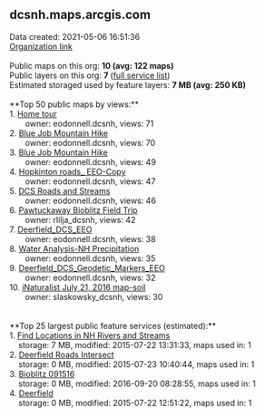 <h2>dcsnh.maps.arcgis.com</h2> Data created: 2021-05-06 16:51:36 <br /><a target='new' href='https://dcsnh.maps.arcgis.com'>Organization link</a><br /><br />Public maps on this org: <b>10 (avg: 122 maps)</b><br />Public layers on this org: <b>7 </b>(<a target='new' href='https://services.arcgis.com/JLPjCpCDmdwqlguA/ArcGIS/rest/services'>full service list</a>)<br />Estimated storaged used by feature layers: <b>7 MB (avg: 250 KB)</b><br /><br />**Top 50 public maps by views:**<br />  1. <a target='new' href='https://www.arcgis.com/home/item.html?id=904a6012056f4c65b52bbc3b1335e8e1'>Home tour</a> <br />  &nbsp;&nbsp;&nbsp;&nbsp; &nbsp;&nbsp;owner: eodonnell.dcsnh, views: 71<br />  2. <a target='new' href='https://www.arcgis.com/home/item.html?id=24fb46c1ec6f445ea605a23678458072'>Blue Job Mountain Hike</a> <br />  &nbsp;&nbsp;&nbsp;&nbsp; &nbsp;&nbsp;owner: eodonnell.dcsnh, views: 70<br />  3. <a target='new' href='https://www.arcgis.com/home/item.html?id=bb04852009804bf5aef383bdbc505b1b'>Blue Job Mountain Hike</a> <br />  &nbsp;&nbsp;&nbsp;&nbsp; &nbsp;&nbsp;owner: eodonnell.dcsnh, views: 49<br />  4. <a target='new' href='https://www.arcgis.com/home/item.html?id=cd245a752cbc4387b395780f7eaff3ab'>Hopkinton roads_ EEO-Copy</a> <br />  &nbsp;&nbsp;&nbsp;&nbsp; &nbsp;&nbsp;owner: eodonnell.dcsnh, views: 47<br />  5. <a target='new' href='https://www.arcgis.com/home/item.html?id=15c9a39ee9684d4d830ba4272ba23fcc'>DCS Roads and Streams</a> <br />  &nbsp;&nbsp;&nbsp;&nbsp; &nbsp;&nbsp;owner: eodonnell.dcsnh, views: 46<br />  6. <a target='new' href='https://www.arcgis.com/home/item.html?id=6e494735f6274642b61cd2508da258f2'>Pawtuckaway Bioblitz Field Trip</a> <br />  &nbsp;&nbsp;&nbsp;&nbsp; &nbsp;&nbsp;owner: rlilja_dcsnh, views: 42<br />  7. <a target='new' href='https://www.arcgis.com/home/item.html?id=5bf8d207e80c450e806cd790b0cf6851'>Deerfield_DCS_EEO</a> <br />  &nbsp;&nbsp;&nbsp;&nbsp; &nbsp;&nbsp;owner: eodonnell.dcsnh, views: 38<br />  8. <a target='new' href='https://www.arcgis.com/home/item.html?id=1c60b60912034e9293238f06d632f9d6'>Water Analysis-NH Precipitation</a> <br />  &nbsp;&nbsp;&nbsp;&nbsp; &nbsp;&nbsp;owner: eodonnell.dcsnh, views: 35<br />  9. <a target='new' href='https://www.arcgis.com/home/item.html?id=61b35f2627934e49a783679348c4b0cd'>Deerfield_DCS_Geodetic_Markers_EEO</a> <br />  &nbsp;&nbsp;&nbsp;&nbsp; &nbsp;&nbsp;owner: eodonnell.dcsnh, views: 32<br />  10. <a target='new' href='https://www.arcgis.com/home/item.html?id=3e500a56011243e4915f529a30906bc1'>iNaturalist July 21, 2016 map-soil</a> <br />  &nbsp;&nbsp;&nbsp;&nbsp; &nbsp;&nbsp;owner: slaskowsky_dcsnh, views: 30<br /><br /><br />**Top 25 largest public feature services (estimated):**<br /> 1. <a target='new' href='https://www.arcgis.com/home/item.html?id=eab9caa3d0224729a145a77871f5cf6c'>Find Locations in NH Rivers and Streams</a><br /> &nbsp;&nbsp;&nbsp;&nbsp;storage: 7 MB, modified: 2015-07-22 13:31:33, maps used in: 1<br /> 2. <a target='new' href='https://www.arcgis.com/home/item.html?id=62d652bf701d4fa08ebfcc9890575d43'>Deerfield Roads Intersect</a><br /> &nbsp;&nbsp;&nbsp;&nbsp;storage: 0 MB, modified: 2015-07-23 10:40:44, maps used in: 1<br /> 3. <a target='new' href='https://www.arcgis.com/home/item.html?id=aa75080a175b4d97890575e4a1711025'>Bioblitz 091516</a><br /> &nbsp;&nbsp;&nbsp;&nbsp;storage: 0 MB, modified: 2016-09-20 08:28:55, maps used in: 1<br /> 4. <a target='new' href='https://www.arcgis.com/home/item.html?id=5e8e74b0adff4a048bfddfb0f4946d38'>Deerfield</a><br /> &nbsp;&nbsp;&nbsp;&nbsp;storage: 0 MB, modified: 2015-07-22 12:51:22, maps used in: 1<br />